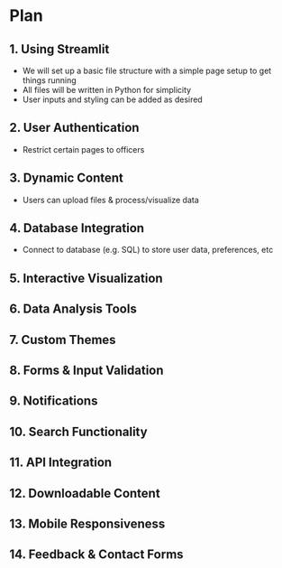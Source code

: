 # Plan 
## 1. Using Streamlit
- We will set up a basic file structure with a simple page setup to get things running
- All files will be written in Python for simplicity
- User inputs and styling can be added as desired
## 2. User Authentication
- Restrict certain pages to officers
## 3. Dynamic Content
- Users can upload files & process/visualize data
## 4. Database Integration
- Connect to database (e.g. SQL) to store user data, preferences, etc
## 5. Interactive Visualization
## 6. Data Analysis Tools
## 7. Custom Themes
## 8. Forms & Input Validation
## 9. Notifications
## 10. Search Functionality
## 11. API Integration
## 12. Downloadable Content
## 13. Mobile Responsiveness
## 14. Feedback & Contact Forms